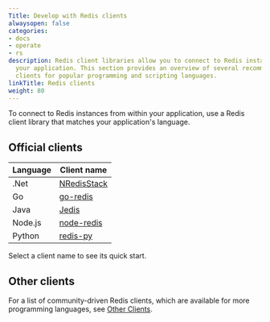 ```yaml
---
Title: Develop with Redis clients
alwaysopen: false
categories:
- docs
- operate
- rs
description: Redis client libraries allow you to connect to Redis instances from within
  your application. This section provides an overview of several recommended Redis
  clients for popular programming and scripting languages.
linkTitle: Redis clients
weight: 80
---
```

To connect to Redis instances from within your application, use a Redis client library that matches your application's language.

## Official clients

| Language | Client name |
|----------|-------------|
| .Net | [NRedisStack](https://redis.io/docs/clients/dotnet/) |
| Go | [go-redis](https://redis.io/docs/clients/go/) |
| Java | [Jedis](https://redis.io/docs/clients/java/) |
| Node.js | [node-redis](https://redis.io/docs/clients/nodejs/) |
| Python | [redis-py](https://redis.io/docs/clients/python/) |

Select a client name to see its quick start.

## Other clients

For a list of community-driven Redis clients, which are available for more programming languages, see [Other Clients](https://redis.io/resources/clients/#other-clients).
